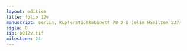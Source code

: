 ```yaml
---
layout: edition
title: folio 12v
manuscript: Berlin, Kupferstichkabinett 78 D 8 (olim Hamilton 337)
sigla: B
iip: b012v.tif
milestone: 24
---
```




